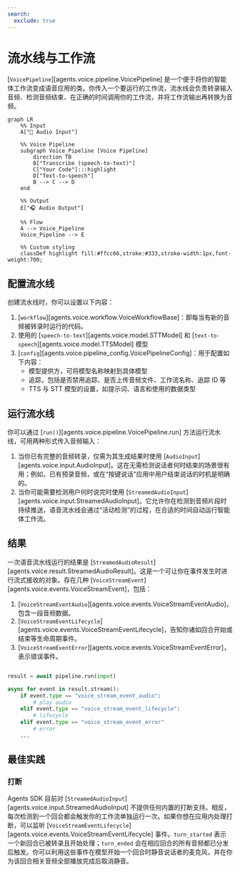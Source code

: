 ```yaml
---
search:
  exclude: true
---
```

# 流水线与工作流

[`VoicePipeline`][agents.voice.pipeline.VoicePipeline] 是一个便于将你的智能体工作流变成语音应用的类。你传入一个要运行的工作流，流水线会负责转录输入音频、检测音频结束、在正确的时间调用你的工作流，并将工作流输出再转换为音频。

```mermaid
graph LR
    %% Input
    A["🎤 Audio Input"]

    %% Voice Pipeline
    subgraph Voice_Pipeline [Voice Pipeline]
        direction TB
        B["Transcribe (speech-to-text)"]
        C["Your Code"]:::highlight
        D["Text-to-speech"]
        B --> C --> D
    end

    %% Output
    E["🎧 Audio Output"]

    %% Flow
    A --> Voice_Pipeline
    Voice_Pipeline --> E

    %% Custom styling
    classDef highlight fill:#ffcc66,stroke:#333,stroke-width:1px,font-weight:700;

```

## 配置流水线

创建流水线时，你可以设置以下内容：

1. [`workflow`][agents.voice.workflow.VoiceWorkflowBase]：即每当有新的音频被转录时运行的代码。
2. 使用的 [`speech-to-text`][agents.voice.model.STTModel] 和 [`text-to-speech`][agents.voice.model.TTSModel] 模型
3. [`config`][agents.voice.pipeline_config.VoicePipelineConfig]：用于配置如下内容：
    - 模型提供方，可将模型名称映射到具体模型
    - 追踪，包括是否禁用追踪、是否上传音频文件、工作流名称、追踪 ID 等
    - TTS 与 STT 模型的设置，如提示词、语言和使用的数据类型

## 运行流水线

你可以通过 [`run()`][agents.voice.pipeline.VoicePipeline.run] 方法运行流水线，可用两种形式传入音频输入：

1. 当你已有完整的音频转录，仅需为其生成结果时使用 [`AudioInput`][agents.voice.input.AudioInput]。这在无需检测说话者何时结束的场景很有用；例如，已有预录音频，或在“按键说话”应用中用户结束说话的时机是明确的。
2. 当你可能需要检测用户何时说完时使用 [`StreamedAudioInput`][agents.voice.input.StreamedAudioInput]。它允许你在检测到音频片段时持续推送，语音流水线会通过“活动检测”的过程，在合适的时间自动运行智能体工作流。

## 结果

一次语音流水线运行的结果是 [`StreamedAudioResult`][agents.voice.result.StreamedAudioResult]。这是一个可让你在事件发生时进行流式接收的对象。存在几种 [`VoiceStreamEvent`][agents.voice.events.VoiceStreamEvent]，包括：

1. [`VoiceStreamEventAudio`][agents.voice.events.VoiceStreamEventAudio]，包含一段音频数据。
2. [`VoiceStreamEventLifecycle`][agents.voice.events.VoiceStreamEventLifecycle]，告知你诸如回合开始或结束等生命周期事件。
3. [`VoiceStreamEventError`][agents.voice.events.VoiceStreamEventError]，表示错误事件。

```python

result = await pipeline.run(input)

async for event in result.stream():
    if event.type == "voice_stream_event_audio":
        # play audio
    elif event.type == "voice_stream_event_lifecycle":
        # lifecycle
    elif event.type == "voice_stream_event_error"
        # error
    ...
```

## 最佳实践

### 打断

Agents SDK 目前对 [`StreamedAudioInput`][agents.voice.input.StreamedAudioInput] 不提供任何内置的打断支持。相反，每次检测到一个回合都会触发你的工作流单独运行一次。如果你想在应用内处理打断，可以监听 [`VoiceStreamEventLifecycle`][agents.voice.events.VoiceStreamEventLifecycle] 事件。`turn_started` 表示一个新回合已被转录且开始处理；`turn_ended` 会在相应回合的所有音频都已分发后触发。你可以利用这些事件在模型开始一个回合时静音说话者的麦克风，并在你为该回合相关音频全部播放完成后取消静音。